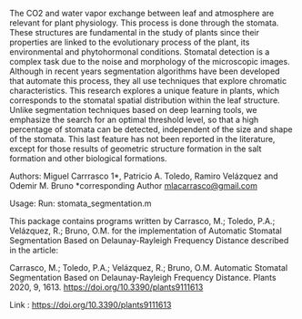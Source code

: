The CO2 and water vapor exchange between leaf and atmosphere are relevant for plant physiology. This process is 
done through the stomata. These structures are fundamental in the study of plants since their properties are 
linked to the evolutionary process of the plant, its environmental and phytohormonal conditions. Stomatal 
detection is a complex task due to the noise and morphology of the microscopic images. Although in recent years 
segmentation algorithms have been developed that automate this process, they all use techniques that explore
chromatic characteristics. This research explores a unique feature in plants, which corresponds to the stomatal 
spatial distribution within the leaf structure. Unlike segmentation techniques based on deep learning tools,
we emphasize the search for an optimal threshold level, so that a high percentage of stomata can be detected, 
independent of the size and shape of the stomata. This last feature has not been reported in the literature,
except for those results of geometric structure formation in the salt formation and other biological formations.

Authors: Miguel Carrrasco 1*, Patricio A. Toledo, Ramiro Velázquez and Odemir M. Bruno
*corresponding Author mlacarrasco@gmail.com

Usage:
Run: stomata_segmentation.m


This package contains programs written by Carrasco, M.; Toledo, P.A.; Velázquez, R.; Bruno, O.M. 
for the implementation of Automatic Stomatal Segmentation Based on Delaunay-Rayleigh Frequency Distance
described in the article:

   Carrasco, M.; Toledo, P.A.; Velázquez, R.; Bruno, O.M. Automatic Stomatal Segmentation Based on 
   Delaunay-Rayleigh Frequency Distance. Plants 2020, 9, 1613. https://doi.org/10.3390/plants9111613

Link : https://doi.org/10.3390/plants9111613
